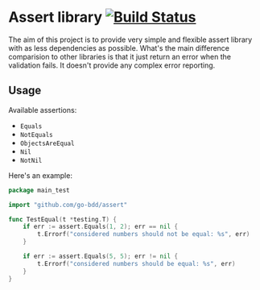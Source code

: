 # Assert library [![Build Status](https://travis-ci.com/go-bdd/assert.svg?branch=master)](https://travis-ci.com/go-bdd/assert)

The aim of this project is to provide very simple and flexible assert library with as less dependencies as possible.
What's the main difference comparision to other libraries is that it just return an error when the validation fails.
It doesn't provide any complex error reporting.

## Usage

Available assertions:

* `Equals`
* `NotEquals`
* `ObjectsAreEqual`
* `Nil`
* `NotNil`

Here's an example:

```go
package main_test

import "github.com/go-bdd/assert"

func TestEqual(t *testing.T) {
	if err := assert.Equals(1, 2); err == nil {
		t.Errorf("considered numbers should not be equal: %s", err)
	}

	if err := assert.Equals(5, 5); err != nil {
		t.Errorf("considered numbers should be equal: %s", err)
	}
}
```
